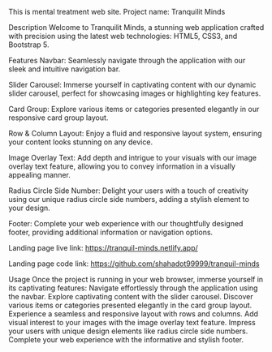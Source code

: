 This is mental treatment web site.
Project name: Tranquilit Minds


Description
Welcome to Tranquilit Minds, a stunning web application crafted with precision using the latest web technologies: HTML5, CSS3, and Bootstrap 5. 




Features
Navbar: Seamlessly navigate through the application with our sleek and intuitive navigation bar.


Slider Carousel: Immerse yourself in captivating content with our dynamic slider carousel, perfect for showcasing images or highlighting key features.


Card Group: Explore various items or categories presented elegantly in our responsive card group layout.


Row & Column Layout: Enjoy a fluid and responsive layout system, ensuring your content looks stunning on any device.


Image Overlay Text: Add depth and intrigue to your visuals with our image overlay text feature, allowing you to convey information in a visually appealing manner.

Radius Circle Side Number: Delight your users with a touch of creativity using our unique radius circle side numbers, adding a stylish element to your design.

Footer: Complete your web experience with our thoughtfully designed footer, providing additional information or navigation options.


Landing page live link: https://tranquil-minds.netlify.app/



Landing page code link: https://github.com/shahadot99999/tranquil-minds




Usage
Once the project is running in your web browser, immerse yourself in its captivating features:
Navigate effortlessly through the application using the navbar.
Explore captivating content with the slider carousel.
Discover various items or categories presented elegantly in the card group layout.
Experience a seamless and responsive layout with rows and columns.
Add visual interest to your images with the image overlay text feature.
Impress your users with unique design elements like radius circle side numbers.
Complete your web experience with the informative and stylish footer.